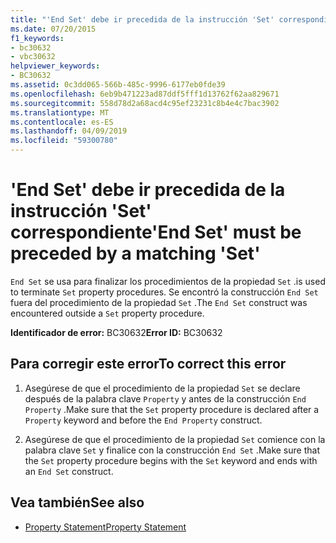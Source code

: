 ```yaml
---
title: "'End Set' debe ir precedida de la instrucción 'Set' correspondiente"
ms.date: 07/20/2015
f1_keywords:
- bc30632
- vbc30632
helpviewer_keywords:
- BC30632
ms.assetid: 0c3dd065-566b-485c-9996-6177eb0fde39
ms.openlocfilehash: 6eb9b471223ad87ddf5fff1d13762f62aa829671
ms.sourcegitcommit: 558d78d2a68acd4c95ef23231c8b4e4c7bac3902
ms.translationtype: MT
ms.contentlocale: es-ES
ms.lasthandoff: 04/09/2019
ms.locfileid: "59300780"
---
```

# <a name="end-set-must-be-preceded-by-a-matching-set"></a><span data-ttu-id="6f262-102">'End Set' debe ir precedida de la instrucción 'Set' correspondiente</span><span class="sxs-lookup"><span data-stu-id="6f262-102">'End Set' must be preceded by a matching 'Set'</span></span>
`End Set` <span data-ttu-id="6f262-103">se usa para finalizar los procedimientos de la propiedad `Set` .</span><span class="sxs-lookup"><span data-stu-id="6f262-103">is used to terminate `Set` property procedures.</span></span> <span data-ttu-id="6f262-104">Se encontró la construcción `End Set` fuera del procedimiento de la propiedad `Set` .</span><span class="sxs-lookup"><span data-stu-id="6f262-104">The `End Set` construct was encountered outside a `Set` property procedure.</span></span>  
  
 <span data-ttu-id="6f262-105">**Identificador de error:** BC30632</span><span class="sxs-lookup"><span data-stu-id="6f262-105">**Error ID:** BC30632</span></span>  
  
## <a name="to-correct-this-error"></a><span data-ttu-id="6f262-106">Para corregir este error</span><span class="sxs-lookup"><span data-stu-id="6f262-106">To correct this error</span></span>  
  
1. <span data-ttu-id="6f262-107">Asegúrese de que el procedimiento de la propiedad `Set` se declare después de la palabra clave `Property` y antes de la construcción `End Property` .</span><span class="sxs-lookup"><span data-stu-id="6f262-107">Make sure that the `Set` property procedure is declared after a `Property` keyword and before the `End Property` construct.</span></span>  
  
2. <span data-ttu-id="6f262-108">Asegúrese de que el procedimiento de la propiedad `Set` comience con la palabra clave `Set` y finalice con la construcción `End Set` .</span><span class="sxs-lookup"><span data-stu-id="6f262-108">Make sure that the `Set` property procedure begins with the `Set` keyword and ends with an `End Set` construct.</span></span>  
  
## <a name="see-also"></a><span data-ttu-id="6f262-109">Vea también</span><span class="sxs-lookup"><span data-stu-id="6f262-109">See also</span></span>

- [<span data-ttu-id="6f262-110">Property Statement</span><span class="sxs-lookup"><span data-stu-id="6f262-110">Property Statement</span></span>](../../visual-basic/language-reference/statements/property-statement.md)
